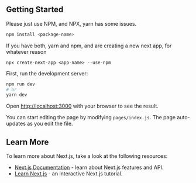 ## Getting Started

Please just use NPM, and NPX, yarn has some issues.

```bash
npm install <package-name>
```
If you have both, yarn and npm, and are creating a new next app, for whatever reason
```
npx create-next-app <app-name> --use-npm
```

First, run the development server:

```bash
npm run dev
# or
yarn dev
```

Open [http://localhost:3000](http://localhost:3000) with your browser to see the result.

You can start editing the page by modifying `pages/index.js`. The page auto-updates as you edit the file.


## Learn More

To learn more about Next.js, take a look at the following resources:

- [Next.js Documentation](https://nextjs.org/docs) - learn about Next.js features and API.
- [Learn Next.js](https://nextjs.org/learn) - an interactive Next.js tutorial.



